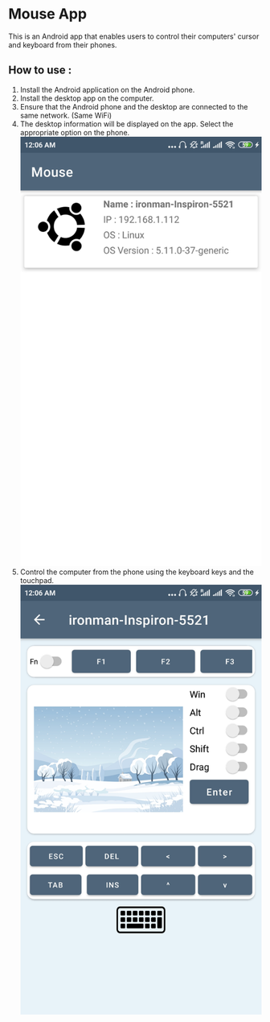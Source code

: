# Mouse App

This is an Android app that enables users to control their computers' cursor and keyboard from their phones. 

## How to use :
1. Install the Android application on the Android phone.
1. Install the desktop app on the computer.
1. Ensure that the Android phone and the desktop are connected to the same network. (Same WiFi)
1. The desktop information will be displayed on the app. Select the appropriate option on the phone. 
![Connected devices](/images/connected_devices.jpg)
1. Control the computer from the phone using the keyboard keys and the touchpad.
![Layout](/images/layout.jpg)
